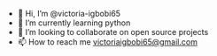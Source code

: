 - 👋 Hi, I’m @victoria-igbobi65
- 🌱 I’m currently learning python
- 💞️ I’m looking to collaborate on open source projects 
- 📫 How to reach me victoriaigbobi65@gmail.com

<!---
victoria-igbobi65/victoria-igbobi65 is a ✨ special ✨ repository because its `README.md` (this file) appears on your GitHub profile.
You can click the Preview link to take a look at your changes.
--->
